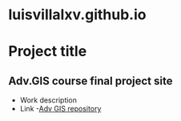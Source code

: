 # luisvillalxv.github.io
# Project title
## Adv.GIS course final project site
- Work description
- Link
-[Adv GIS repository](https://github.com/luisvillalxv/luisvillalxv.github.io.git)
